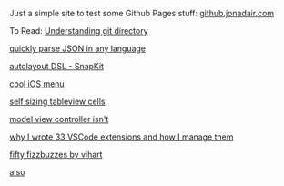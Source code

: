 Just a simple site to test some Github Pages stuff: [github.jonadair.com](https://github.jonadair.com)


To Read:
[Understanding git directory](https://medium.freecodecamp.org/understanding-git-for-real-by-exploring-the-git-directory-1e079c15b807)

[quickly parse JSON in any language](https://app.quicktype.io/)

[autolayout DSL - SnapKit](https://snapkit.io/)

[cool iOS menu](https://codea.io/blog/the-ios-menu/)

[self sizing tableview cells](https://www.raywenderlich.com/8549-self-sizing-table-view-cells?fbclid=IwAR2TOzeFAcrLmij0UtOJ64KbE49NpFQiEwxLpnaGWJ7X-GTYbUgcjx9brLU)

[model view controller isn't](http://beza1e1.tuxen.de/model_view_controller.html)

[why I wrote 33 VSCode extensions and how I manage them](https://itnext.io/why-i-wrote-33-vscode-extensions-and-how-i-manage-them-cb61df05e154)

[fifty fizzbuzzes by vihart](https://github.com/vihart/fiftyfizzbuzzes/blob/master/Fifty%20Fizzbuzzes.ipynb)

[also](http://vihart.com/fifty-fizzbuzzes/)


